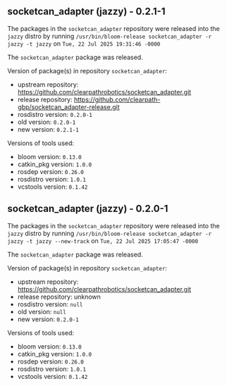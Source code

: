 ## socketcan_adapter (jazzy) - 0.2.1-1

The packages in the `socketcan_adapter` repository were released into the `jazzy` distro by running `/usr/bin/bloom-release socketcan_adapter -r jazzy -t jazzy` on `Tue, 22 Jul 2025 19:31:46 -0000`

The `socketcan_adapter` package was released.

Version of package(s) in repository `socketcan_adapter`:

- upstream repository: https://github.com/clearpathrobotics/socketcan_adapter.git
- release repository: https://github.com/clearpath-gbp/socketcan_adapter-release.git
- rosdistro version: `0.2.0-1`
- old version: `0.2.0-1`
- new version: `0.2.1-1`

Versions of tools used:

- bloom version: `0.13.0`
- catkin_pkg version: `1.0.0`
- rosdep version: `0.26.0`
- rosdistro version: `1.0.1`
- vcstools version: `0.1.42`


## socketcan_adapter (jazzy) - 0.2.0-1

The packages in the `socketcan_adapter` repository were released into the `jazzy` distro by running `/usr/bin/bloom-release socketcan_adapter -r jazzy -t jazzy --new-track` on `Tue, 22 Jul 2025 17:05:47 -0000`

The `socketcan_adapter` package was released.

Version of package(s) in repository `socketcan_adapter`:

- upstream repository: https://github.com/clearpathrobotics/socketcan_adapter.git
- release repository: unknown
- rosdistro version: `null`
- old version: `null`
- new version: `0.2.0-1`

Versions of tools used:

- bloom version: `0.13.0`
- catkin_pkg version: `1.0.0`
- rosdep version: `0.26.0`
- rosdistro version: `1.0.1`
- vcstools version: `0.1.42`


